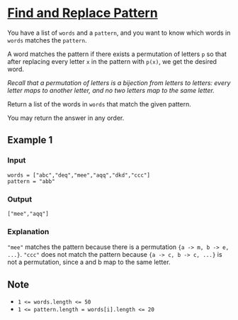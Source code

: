 # [Find and Replace Pattern](https://leetcode.com/problems/find-and-replace-pattern/description/)

You have a list of `words` and a `pattern`, and you want to know which words in `words` matches the `pattern`.

A word matches the pattern if there exists a permutation of letters `p` so that after replacing every letter `x` in the pattern with `p(x)`, we get the desired word.

_Recall that a permutation of letters is a bijection from letters to letters: every letter maps to another letter, and no two letters map to the same letter._

Return a list of the words in `words` that match the given pattern.

You may return the answer in any order.

## Example 1

### Input

```
words = ["abc","deq","mee","aqq","dkd","ccc"]
pattern = "abb"
```
### Output

```
["mee","aqq"]
```

### Explanation

`"mee"` matches the pattern because there is a permutation `{a -> m, b -> e, ...}`.
`"ccc"` does not match the pattern because `{a -> c, b -> c, ...}` is not a permutation,
since a and b map to the same letter.

## Note

- `1 <= words.length <= 50`
- `1 <= pattern.length = words[i].length <= 20`
